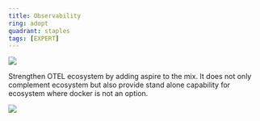```yaml
---
title: Observability
ring: adopt
quadrant: staples
tags: [EXPERT]
---
```


[![](https://img.shields.io/badge/aspire-ef8d22?logo=hackthebox&logoColor=000&style=flat)](https://aspiredashboard.com/)

Strengthen OTEL ecosystem by adding aspire to the mix. It does not only complement ecosystem but also provide stand alone capability for ecosystem where docker is not an option. 

![](/img/2024-03-22/aspire.png)